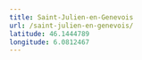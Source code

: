 ```yaml
---
title: Saint-Julien-en-Genevois
url: /saint-julien-en-genevois/
latitude: 46.1444789
longitude: 6.0812467
---
```

